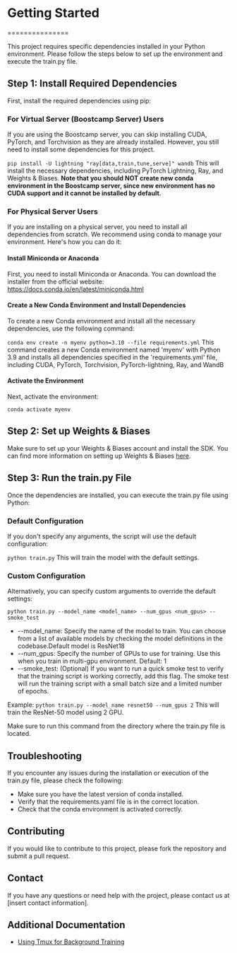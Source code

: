 # Getting Started
===============

This project requires specific dependencies installed in your Python environment. Please follow the steps below to set up the environment and execute the train.py file.

## Step 1: Install Required Dependencies
First, install the required dependencies using pip:

### For Virtual Server (Boostcamp Server) Users
If you are using the Boostcamp server, you can skip installing CUDA, PyTorch, and Torchvision as they are already installed. However, you still need to install some dependencies for this project.

```pip install -U lightning "ray[data,train,tune,serve]" wandb```
This will install the necessary dependencies, including PyTorch Lightning, Ray, and Weights & Biases. **Note that you should NOT create new conda environment in the Boostcamp server, since new environment has no CUDA support and it cannot be installed by default.**

### For Physical Server Users
If you are installing on a physical server, you need to install all dependencies from scratch. We recommend using conda to manage your environment. Here's how you can do it:

#### Install Miniconda or Anaconda
First, you need to install Miniconda or Anaconda. You can download the installer from the official website: https://docs.conda.io/en/latest/miniconda.html

#### Create a New Conda Environment and Install Dependencies
To create a new Conda environment and install all the necessary dependencies, use the following command:

```conda env create -n myenv python=3.10 --file requirements.yml```
This command creates a new Conda environment named 'myenv' with Python 3.9 and installs all dependencies specified in the 'requirements.yml' file, including CUDA, PyTorch, Torchvision, PyTorch-lightning, Ray, and WandB

#### Activate the Environment
Next, activate the environment:

```conda activate myenv```

## Step 2: Set up Weights & Biases
Make sure to set up your Weights & Biases account and install the SDK. You can find more information on setting up Weights & Biases [here](https://docs.wandb.ai/ko/quickstart).

## Step 3: Run the train.py File
Once the dependencies are installed, you can execute the train.py file using Python:

### Default Configuration
If you don't specify any arguments, the script will use the default configuration:

```python train.py```
This will train the model with the default settings.

### Custom Configuration
Alternatively, you can specify custom arguments to override the default settings:

```python train.py --model_name <model_name> --num_gpus <num_gpus> --smoke_test```
- --model_name: Specify the name of the model to train. You can choose from a list of available models by checking the model definitions in the codebase.Default model is ResNet18
- --num_gpus: Specify the number of GPUs to use for training. Use this when you train in multi-gpu environment. Default: 1
- --smoke_test: (Optional) If you want to run a quick smoke test to verify that the training script is working correctly, add this flag. The smoke test will run the training script with a small batch size and a limited number of epochs.

Example:
```python train.py --model_name resnet50 --num_gpus 2```
This will train the ResNet-50 model using 2 GPU.

Make sure to run this command from the directory where the train.py file is located.

## Troubleshooting
If you encounter any issues during the installation or execution of the train.py file, please check the following:

- Make sure you have the latest version of conda installed.
- Verify that the requirements.yaml file is in the correct location.
- Check that the conda environment is activated correctly.

## Contributing
If you would like to contribute to this project, please fork the repository and submit a pull request.

## Contact
If you have any questions or need help with the project, please contact us at [insert contact information].

## Additional Documentation

* [Using Tmux for Background Training](using_tmux_for_background_training.md)
